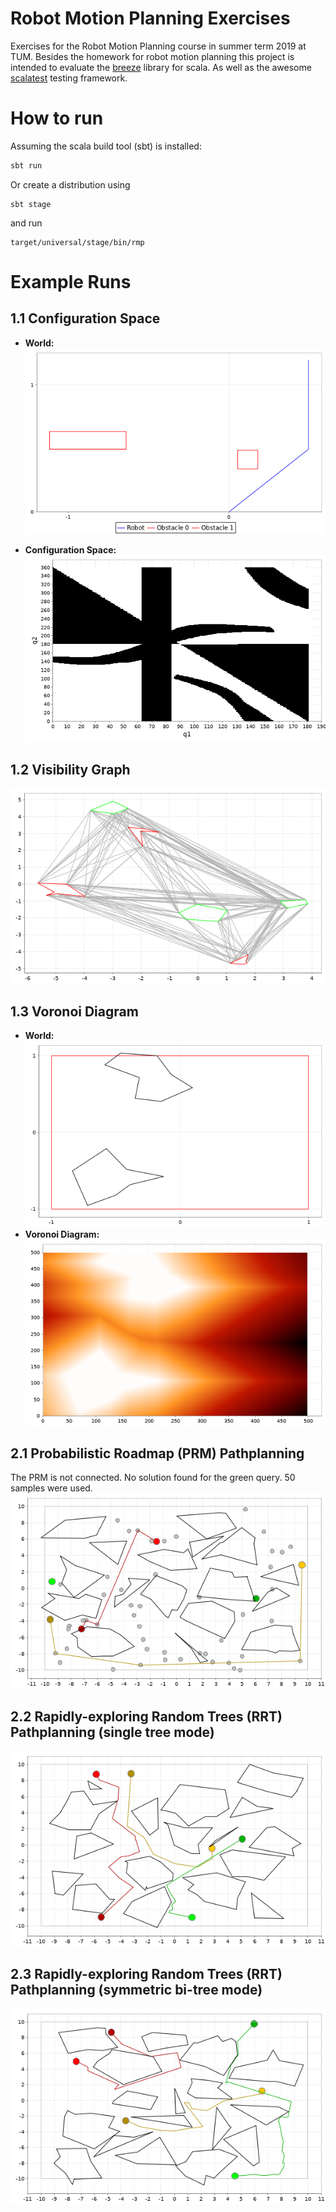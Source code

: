 # Robot Motion Planning Exercises
Exercises for the Robot Motion Planning course in summer term 2019 at TUM.
Besides the homework for robot motion planning this project is intended to evaluate the [breeze](https://github.com/scalanlp/breeze) library
for scala. As well as the awesome [scalatest](http://www.scalatest.org/) testing framework.

# How to run
Assuming the scala build tool (sbt) is installed:
```bash
sbt run
```

Or create a distribution using
```
sbt stage
```
and run
```
target/universal/stage/bin/rmp
```

# Example Runs
## 1.1 Configuration Space

- __World:__
![World](ex/cs_world.png)

- __Configuration Space:__
![Configuration Space](ex/cs.png)

## 1.2 Visibility Graph
![Visibility Graph](ex/visibility_graph.png)

## 1.3 Voronoi Diagram
- __World:__
![World](ex/voronoi_world.png)
- __Voronoi Diagram:__
![Voronoi](ex/voronoi.png)

## 2.1 Probabilistic Roadmap (PRM) Pathplanning
The PRM is not connected. No solution found for the green query. 50 samples were used.
![PRM](ex/prm.png)

## 2.2 Rapidly-exploring Random Trees (RRT) Pathplanning (single tree mode)
![MonoRRT](ex/rrt_single.png)

## 2.3 Rapidly-exploring Random Trees (RRT) Pathplanning (symmetric bi-tree mode)
![RRT](ex/rrt_sym.png)
